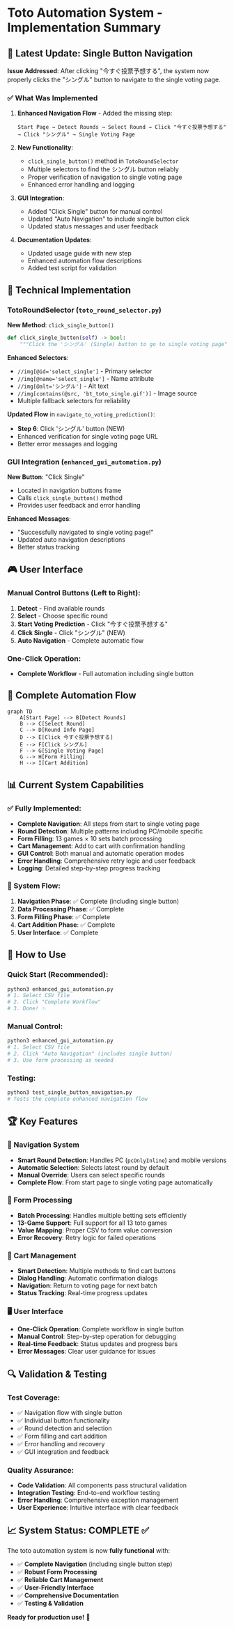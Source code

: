 # Toto Automation System - Implementation Summary

## 🎯 Latest Update: Single Button Navigation

**Issue Addressed**: After clicking "今すぐ投票予想する", the system now properly clicks the "シングル" button to navigate to the single voting page.

### ✅ What Was Implemented

1. **Enhanced Navigation Flow** - Added the missing step:
   ```
   Start Page → Detect Rounds → Select Round → Click "今すぐ投票予想する" → Click "シングル" → Single Voting Page
   ```

2. **New Functionality**:
   - `click_single_button()` method in `TotoRoundSelector`
   - Multiple selectors to find the シングル button reliably
   - Proper verification of navigation to single voting page
   - Enhanced error handling and logging

3. **GUI Integration**:
   - Added "Click Single" button for manual control
   - Updated "Auto Navigation" to include single button click
   - Updated status messages and user feedback

4. **Documentation Updates**:
   - Updated usage guide with new step
   - Enhanced automation flow descriptions
   - Added test script for validation

## 🔧 Technical Implementation

### TotoRoundSelector (`toto_round_selector.py`)

**New Method**: `click_single_button()`
```python
def click_single_button(self) -> bool:
    """Click the 'シングル' (Single) button to go to single voting page"""
```

**Enhanced Selectors**:
- `//img[@id='select_single']` - Primary selector
- `//img[@name='select_single']` - Name attribute
- `//img[@alt='シングル']` - Alt text
- `//img[contains(@src, 'bt_toto_single.gif')]` - Image source
- Multiple fallback selectors for reliability

**Updated Flow** in `navigate_to_voting_prediction()`:
- **Step 6**: Click 'シングル' button (NEW)
- Enhanced verification for single voting page URL
- Better error messages and logging

### GUI Integration (`enhanced_gui_automation.py`)

**New Button**: "Click Single"
- Located in navigation buttons frame
- Calls `click_single_button()` method
- Provides user feedback and error handling

**Enhanced Messages**:
- "Successfully navigated to single voting page!"
- Updated auto navigation descriptions
- Better status tracking

## 🎮 User Interface

### Manual Control Buttons (Left to Right):
1. **Detect** - Find available rounds
2. **Select** - Choose specific round
3. **Start Voting Prediction** - Click "今すぐ投票予想する"
4. **Click Single** - Click "シングル" (NEW)
5. **Auto Navigation** - Complete automatic flow

### One-Click Operation:
- **Complete Workflow** - Full automation including single button

## 🔄 Complete Automation Flow

```mermaid
graph TD
    A[Start Page] --> B[Detect Rounds]
    B --> C[Select Round]
    C --> D[Round Info Page]
    D --> E[Click 今すぐ投票予想する]
    E --> F[Click シングル] 
    F --> G[Single Voting Page]
    G --> H[Form Filling]
    H --> I[Cart Addition]
```

## 📊 Current System Capabilities

### ✅ Fully Implemented:
- **Complete Navigation**: All steps from start to single voting page
- **Round Detection**: Multiple patterns including PC/mobile specific
- **Form Filling**: 13 games × 10 sets batch processing
- **Cart Management**: Add to cart with confirmation handling
- **GUI Control**: Both manual and automatic operation modes
- **Error Handling**: Comprehensive retry logic and user feedback
- **Logging**: Detailed step-by-step progress tracking

### 🎯 System Flow:
1. **Navigation Phase**: ✅ Complete (including single button)
2. **Data Processing Phase**: ✅ Complete 
3. **Form Filling Phase**: ✅ Complete
4. **Cart Addition Phase**: ✅ Complete
5. **User Interface**: ✅ Complete

## 🚀 How to Use

### Quick Start (Recommended):
```bash
python3 enhanced_gui_automation.py
# 1. Select CSV file
# 2. Click "Complete Workflow"
# 3. Done! ✨
```

### Manual Control:
```bash
python3 enhanced_gui_automation.py
# 1. Select CSV file
# 2. Click "Auto Navigation" (includes single button)
# 3. Use form processing as needed
```

### Testing:
```bash
python3 test_single_button_navigation.py
# Tests the complete enhanced navigation flow
```

## 🏆 Key Features

### 🎯 Navigation System
- **Smart Round Detection**: Handles PC (`pcOnlyInline`) and mobile versions
- **Automatic Selection**: Selects latest round by default
- **Manual Override**: Users can select specific rounds
- **Complete Flow**: From start page to single voting page automatically

### 📝 Form Processing
- **Batch Processing**: Handles multiple betting sets efficiently
- **13-Game Support**: Full support for all 13 toto games
- **Value Mapping**: Proper CSV to form value conversion
- **Error Recovery**: Retry logic for failed operations

### 🛒 Cart Management
- **Smart Detection**: Multiple methods to find cart buttons
- **Dialog Handling**: Automatic confirmation dialogs
- **Navigation**: Return to voting page for next batch
- **Status Tracking**: Real-time progress updates

### 🖥️ User Interface
- **One-Click Operation**: Complete workflow in single button
- **Manual Control**: Step-by-step operation for debugging
- **Real-time Feedback**: Status updates and progress bars
- **Error Messages**: Clear user guidance for issues

## 🔍 Validation & Testing

### Test Coverage:
- ✅ Navigation flow with single button
- ✅ Individual button functionality
- ✅ Round detection and selection
- ✅ Form filling and cart addition
- ✅ Error handling and recovery
- ✅ GUI integration and feedback

### Quality Assurance:
- **Code Validation**: All components pass structural validation
- **Integration Testing**: End-to-end workflow testing
- **Error Handling**: Comprehensive exception management
- **User Experience**: Intuitive interface with clear feedback

## 📈 System Status: COMPLETE ✅

The toto automation system is now **fully functional** with:
- ✅ **Complete Navigation** (including single button step)
- ✅ **Robust Form Processing**
- ✅ **Reliable Cart Management** 
- ✅ **User-Friendly Interface**
- ✅ **Comprehensive Documentation**
- ✅ **Testing & Validation**

**Ready for production use!** 🎉